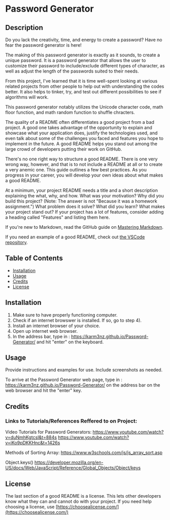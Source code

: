# Password Generator

## Description 
Do you lack the creativity, time, and energy to create a password? Have no fear the password generator is here!

The making of this password generator is exactly as it sounds, to create a unique password. It is a password generator that allows the user to customize their password to include/exclude different types of character, as well as adjust the length of the passwords suited to their needs. 

From this project, I've learned that it is time well-spent looking at various related projects from other people to help out with understanding the codes better. It also helps to tinker, try, and test out different possibilities to see if algorithms will work. 

This password generator notably utilizes the Unicode character code, math floor function, and math random function to shuffle chracters. 


The quality of a README often differentiates a good project from a bad project. A good one takes advantage of the opportunity to explain and showcase what your application does, justify the technologies used, and even talk about some of the challenges you faced and features you hope to implement in the future. A good README helps you stand out among the large crowd of developers putting their work on GitHub.

There's no one right way to structure a good README. There is one very wrong way, however, and that is to not include a README at all or to create a very anemic one. This guide outlines a few best practices. As you progress in your career, you will develop your own ideas about what makes a good README.

At a minimum, your project README needs a title and a short description explaining the what, why, and how. What was your motivation? Why did you build this project? (Note: The answer is not "Because it was a homework assignment.") What problem does it solve? What did you learn? What makes your project stand out? If your project has a lot of features, consider adding a heading called "Features" and listing them here.

If you're new to Markdown, read the GitHub guide on [Mastering Markdown](https://guides.github.com/features/mastering-markdown/).

If you need an example of a good README, check out [the VSCode repository](https://github.com/microsoft/vscode).


## Table of Contents

* [Installation](#installation)
* [Usage](#usage)
* [Credits](#credits)
* [License](#license)


## Installation

1) Make sure to have properly functioning computer.
2) Check if an internet browswer is installed. If so, go to step 4).
3) Install an internet browser of your choice. 
4) Open up internet web browser.
5) In the address bar, type in : https://karm3nz.github.io/Password-Generator/ and hit "enter" on the keyboard.

## Usage 

Provide instructions and examples for use. Include screenshots as needed. 

To arrive at the Password Generator web page, type in : https://karm3nz.github.io/Password-Generator/ on the address bar on the web browser and hit the "enter" key.

## Credits

### Links to Tutorials/References Reffered to on Project:

Video Tutorials for Password Generators:
https://www.youtube.com/watch?v=duNmhKgtcsI&t=884s
https://www.youtube.com/watch?v=iKo9pDKKHnc&t=1426s

Methods of Sorting Array:
https://www.w3schools.com/js/js_array_sort.asp

Object.keys()
https://developer.mozilla.org/en-US/docs/Web/JavaScript/Reference/Global_Objects/Object/keys


## License

The last section of a good README is a license. This lets other developers know what they can and cannot do with your project. If you need help choosing a license, use [https://choosealicense.com/](https://choosealicense.com/)

